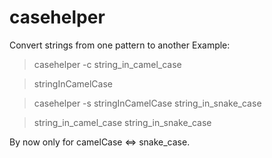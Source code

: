 # casehelper
Convert strings from one pattern to another
Example:
> casehelper -c string_in_camel_case

> stringInCamelCase


> casehelper -s stringInCamelCase string_in_snake_case

> string_in_camel_case string_in_snake_case

By now only for camelCase <=> snake_case.
